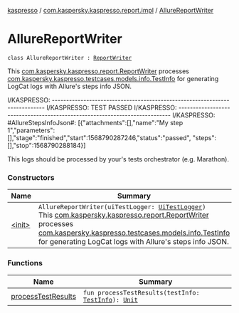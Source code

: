 [kaspresso](../../index.md) / [com.kaspersky.kaspresso.report.impl](../index.md) / [AllureReportWriter](./index.md)

# AllureReportWriter

`class AllureReportWriter : `[`ReportWriter`](../../com.kaspersky.kaspresso.report/-report-writer/index.md)

This [com.kaspersky.kaspresso.report.ReportWriter](../../com.kaspersky.kaspresso.report/-report-writer/index.md) processes [com.kaspersky.kaspresso.testcases.models.info.TestInfo](../../com.kaspersky.kaspresso.testcases.models.info/-test-info/index.md)
for generating LogCat logs with Allure's steps info JSON.

I/KASPRESSO: ---------------------------------------------------------------------------
I/KASPRESSO: TEST PASSED
I/KASPRESSO: ---------------------------------------------------------------------------
I/KASPRESSO: #AllureStepsInfoJson#: [{"attachments":[],"name":"My step 1","parameters":[],"stage":"finished","start":1568790287246,"status":"passed", "steps":[],"stop":1568790288184}]

This logs should be processed by your's tests orchestrator (e.g. Marathon).

### Constructors

| Name | Summary |
|---|---|
| [&lt;init&gt;](-init-.md) | `AllureReportWriter(uiTestLogger: `[`UiTestLogger`](../../com.kaspersky.kaspresso.logger/-ui-test-logger.md)`)`<br>This [com.kaspersky.kaspresso.report.ReportWriter](../../com.kaspersky.kaspresso.report/-report-writer/index.md) processes [com.kaspersky.kaspresso.testcases.models.info.TestInfo](../../com.kaspersky.kaspresso.testcases.models.info/-test-info/index.md) for generating LogCat logs with Allure's steps info JSON. |

### Functions

| Name | Summary |
|---|---|
| [processTestResults](process-test-results.md) | `fun processTestResults(testInfo: `[`TestInfo`](../../com.kaspersky.kaspresso.testcases.models.info/-test-info/index.md)`): `[`Unit`](https://kotlinlang.org/api/latest/jvm/stdlib/kotlin/-unit/index.html) |
